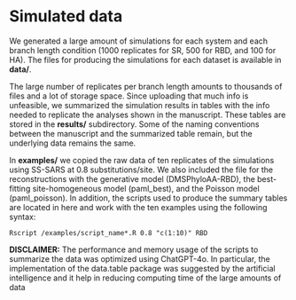 # Simulated data

We generated a large amount of simulations for each system and each branch length
condition (1000 replicates for SR, 500 for RBD, and 100 for HA). The files for 
producing the simulations for each dataset is available in **data/**.

The large number of replicates per branch length amounts to thousands of files 
and a lot of storage space. Since uploading that much info is unfeasible, we 
summarized the simulation results in tables with the info needed to replicate the
analyses shown in the manuscript. These tables are stored in the **results/**
subdirectory. Some of the naming conventions between the manuscript and the
summarized table remain, but the underlying data remains the same.

In **examples/** we copied the raw data of ten replicates of the simulations using
SS-SARS at 0.8 substitutions/site. We also included the file for the reconstructions 
with the generative model (DMSPhyloAA-RBD), the best-fitting site-homogeneous model
(paml_best), and the Poisson model (paml_poisson). In addition, the scripts used
to produce the summary tables are located in here and work with the ten examples
using the following syntax:

`Rscript /examples/script_name*.R 0.8 "c(1:10)" RBD`

**DISCLAIMER:** The performance and memory usage of the scripts to summarize the data
was optimized using ChatGPT-4o. In particular, the implementation of the data.table 
package was suggested by the artificial intelligence and it help in reducing 
computing time of the large amounts of data

 

